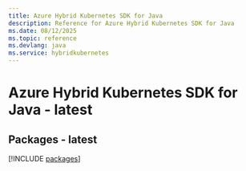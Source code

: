 ```yaml
---
title: Azure Hybrid Kubernetes SDK for Java
description: Reference for Azure Hybrid Kubernetes SDK for Java
ms.date: 08/12/2025
ms.topic: reference
ms.devlang: java
ms.service: hybridkubernetes
---
```

# Azure Hybrid Kubernetes SDK for Java - latest
## Packages - latest
[!INCLUDE [packages](hybrid-kubernetes-index.md)]